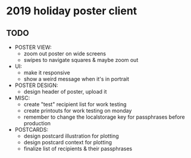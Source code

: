 # 2019 holiday poster client

## TODO

- POSTER VIEW:
  - zoom out poster on wide screens
  - swipes to navigate squares & maybe zoom out
- UI:
  - make it responsive
  - show a weird message when it's in portrait
- POSTER DESIGN:
  - design header of poster, upload it
- MISC:
  - create "test" recipient list for work testing
  - create printouts for work testing on monday
  - remember to change the localstorage key for passphrases before production
- POSTCARDS:
  - design postcard illustration for plotting
  - design postcard context for plotting
  - finalize list of recipients & their passphrases
